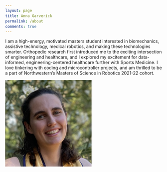 ```yaml
---
layout: page
title: Anna Garverick
permalink: /about
comments: true
---
```


<div class="row justify-content-between">
<div class="col-md-8 pr-5">

<p>I am a high-energy, motivated masters student interested in biomechanics, assistive technology, medical robotics, and making these technologies smarter. Orthopedic research first introduced me to the exciting intersection of engineering and healthcare, and I explored my excitement for data-informed, engineering-centered healthcare further with Sports Medicine. I love tinkering with coding and microcontroller projects, and am thrilled to be a part of Northwestern’s Masters of Science in Robotics 2021-22 cohort.</p>

<img class="shadow-lg" src="assets/images/headshot.jpeg" width = "277" height = "277" alt="Headshot"/>

</div>
</div>
